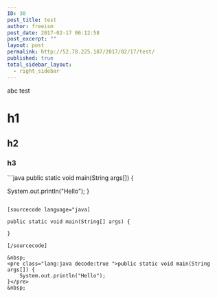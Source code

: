```yaml
---
ID: 30
post_title: test
author: freeism
post_date: 2017-02-17 06:12:58
post_excerpt: ""
layout: post
permalink: http://52.78.225.187/2017/02/17/test/
published: true
total_sidebar_layout:
  - right_sidebar
---
```

abc test

# h1
<h2>h2</h2>
<h3>h3</h3>
```java
public static void main(String args[]) {

System.out.println(&quot;Hello&quot;);
}
```

[sourcecode language="java]

public static void main(String[] args) {

}

[/sourcecode]

&nbsp;
<pre class="lang:java decode:true ">public static void main(String args[]) {
	System.out.println("Hello");
}</pre>
&nbsp;